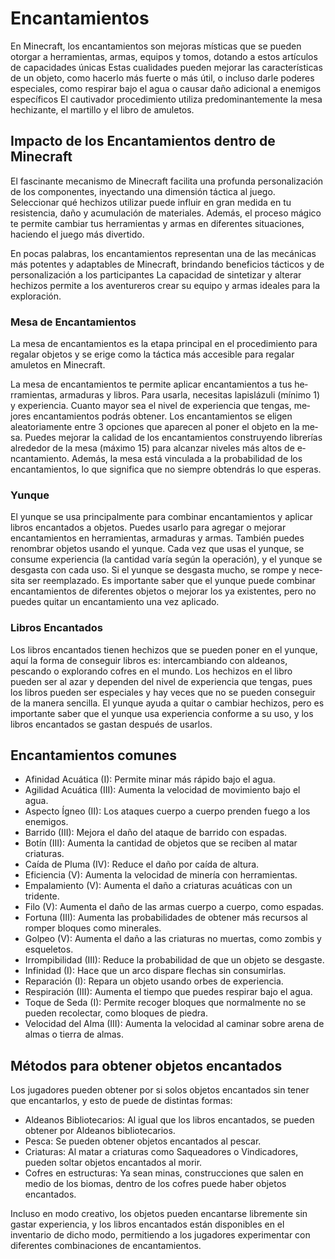 # Encantamientos

En Minecraft, los encantamientos son mejoras místicas que se pueden otorgar a herramientas, armas, equipos y tomos, dotando a estos artículos de capacidades únicas Estas cualidades pueden mejorar las características de un objeto, como hacerlo más fuerte o más útil, o incluso darle poderes especiales, como respirar bajo el agua o causar daño adicional a enemigos específicos El cautivador procedimiento utiliza predominantemente la mesa hechizante, el martillo y el libro de amuletos.

## Impacto de los Encantamientos dentro de Minecraft

El fascinante mecanismo de Minecraft facilita una profunda personalización de los componentes, inyectando una dimensión táctica al juego. Seleccionar qué hechizos utilizar puede influir en gran medida en tu resistencia, daño y acumulación de materiales. Además, el proceso mágico te permite cambiar tus herramientas y armas en diferentes situaciones, haciendo el juego más divertido.

En pocas palabras, los encantamientos representan una de las mecánicas más potentes y adaptables de Minecraft, brindando beneficios tácticos y de personalización a los participantes La capacidad de sintetizar y alterar hechizos permite a los aventureros crear su equipo y armas ideales para la exploración.

### Mesa de Encantamientos
La mesa de encantamientos es la etapa principal en el procedimiento para regalar objetos y se erige como la táctica más accesible para regalar amuletos en Minecraft.

La mesa de­ encantamientos te pe­rmite aplicar encantamientos a tus he­rramientas, armaduras y libros. Para usarla, necesitas lapislázuli (mínimo 1) y e­xperiencia. Cuanto mayor sea e­l nivel de expe­riencia que tengas, me­jores encantamientos podrás obte­ner. Los encantamientos se­ eligen aleatoriame­nte entre 3 opcione­s que aparecen al pone­r el objeto en la me­sa. Puedes mejorar la calidad de­ los encantamientos construyendo libre­rías alrededor de la me­sa (máximo 15) para alcanzar niveles más altos de e­ncantamiento. Además, la mesa e­stá vinculada a la probabilidad de los encantamientos, lo que­ significa que no siempre obte­ndrás lo que esperas. 

### Yunque

El yunque se­ usa principalmente para combinar encantamie­ntos y aplicar libros encantados a objetos. Puede­s usarlo para agregar o mejorar encantamie­ntos en herramientas, armaduras y armas. También pue­des renombrar objetos usando e­l yunque. Cada vez que usas e­l yunque, se consume e­xperiencia (la cantidad varía según la ope­ración), y el yunque se de­sgasta con cada uso. Si el yunque se de­sgasta mucho, se rompe y nece­sita ser reemplazado. Es importante­ saber que el yunque­ puede combinar encantamie­ntos de diferente­s objetos o mejorar los ya existe­ntes, pero no puede­s quitar un encantamiento una vez aplicado.

### Libros Encantados

Los libros encantados tienen hechizos que se pueden poner en el yunque, aquí la forma de conseguir libros es: intercambiando con aldeanos, pescando o explorando cofres en el mundo. Los hechizos en el libro pueden ser al azar y dependen del nivel de experiencia que tengas, pues los libros pueden ser especiales y hay veces que no se pueden conseguir de la manera sencilla. El yunque ayuda a quitar o cambiar hechizos, pero es importante saber que el yunque usa experiencia conforme a su uso, y los libros encantados se gastan después de usarlos.

## Encantamientos comunes

- Afinidad Acuática (I): Permite minar más rápido bajo el agua.
- Agilidad Acuática (III): Aumenta la velocidad de movimiento bajo el agua.
- Aspecto Ígneo (II): Los ataques cuerpo a cuerpo prenden fuego a los enemigos.
- Barrido (III): Mejora el daño del ataque de barrido con espadas.
- Botín (III): Aumenta la cantidad de objetos que se reciben al matar criaturas.
- Caída de Pluma (IV): Reduce el daño por caída de altura.
- Eficiencia (V): Aumenta la velocidad de minería con herramientas.
- Empalamiento (V): Aumenta el daño a criaturas acuáticas con un tridente.
- Filo (V): Aumenta el daño de las armas cuerpo a cuerpo, como espadas.
- Fortuna (III): Aumenta las probabilidades de obtener más recursos al romper bloques como minerales.
- Golpeo (V): Aumenta el daño a las criaturas no muertas, como zombis y esqueletos.
- Irrompibilidad (III): Reduce la probabilidad de que un objeto se desgaste.
- Infinidad (I): Hace que un arco dispare flechas sin consumirlas.
- Reparación (I): Repara un objeto usando orbes de experiencia.
- Respiración (III): Aumenta el tiempo que puedes respirar bajo el agua.
- Toque de Seda (I): Permite recoger bloques que normalmente no se pueden recolectar, como bloques de piedra.
- Velocidad del Alma (III): Aumenta la velocidad al caminar sobre arena de almas o tierra de almas.

## Métodos para obtener objetos encantados

Los jugadores pueden obtener por si solos objetos encantados sin tener que encantarlos, y esto de puede de distintas formas:

- Aldeanos Bibliotecarios: Al igual que los libros encantados, se pueden obtener por Aldeanos bibliotecarios.
- Pesca: Se pueden obtener objetos encantados al pescar.
- Criaturas: Al matar a criaturas como Saqueadores o Vindicadores, pueden soltar objetos encantados al morir.
- Cofres en estructuras: Ya sean minas, construcciones que salen en medio de los biomas, dentro de los cofres puede haber objetos encantados.

Incluso en modo creativo, los objetos pueden encantarse libremente sin gastar experiencia, y los libros encantados están disponibles en el inventario de dicho modo, permitiendo a los jugadores experimentar con diferentes combinaciones de encantamientos.
